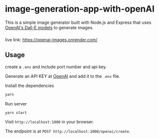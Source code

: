 # image-generation-app-with-openAI

This is a simple image generator built with Node.js and Express that uses [OpenAI's Dall-E models](https://beta.openai.com/docs/guides/images) to generate images.

###
live link: https://openai-images.onrender.com/

## Usage

create a `.env` and include port number and api key.

Generate an API KEY at [OpenAI](https://beta.openai.com/) and add it to the `.env` file.

Install the dependencies

```bash
yarn
```

Run server

```bash
yarn start
```

Visit `http://localhost:1000` in your browser.

The endpoint is at `POST http://localhost:1000/openai/create`.
